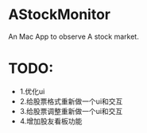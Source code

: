 # AStockMonitor
An Mac App to observe A stock market.

# TODO:
*	1.优化ui
*	2.给股票格式重新做一个ui和交互
*	3.给股票调整重新做一个ui和交互
*	4.增加股友看板功能